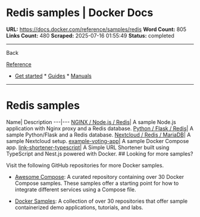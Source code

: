 # Redis samples | Docker Docs

**URL:** https://docs.docker.com/reference/samples/redis
**Word Count:** 805
**Links Count:** 480
**Scraped:** 2025-07-16 01:55:49
**Status:** completed

---

Back

[Reference](https://docs.docker.com/reference/)

  * [Get started](https://docs.docker.com/get-started/)   * [Guides](https://docs.docker.com/guides/)   * [Manuals](https://docs.docker.com/manuals/)

* * *

# Redis samples

Name| Description   ---|---   [NGINX / Node.js / Redis](https://github.com/docker/awesome-compose/tree/master/nginx-nodejs-redis)| A sample Node.js application with Nginx proxy and a Redis database.   [Python / Flask / Redis](https://github.com/docker/awesome-compose/tree/master/flask-redis)| A sample Python/Flask and a Redis database.   [Nextcloud / Redis / MariaDB](https://github.com/docker/awesome-compose/tree/master/nextcloud-redis-mariadb)| A sample Nextcloud setup.   [example-voting-app](https://github.com/dockersamples/example-voting-app)| A sample Docker Compose app.   [link-shortener-typescript](https://github.com/dockersamples/link-shortener-typescript)| A Simple URL Shortener built using TypeScript and Nest.js powered with Docker.      ## Looking for more samples?

Visit the following GitHub repositories for more Docker samples.

  * [Awesome Compose](https://github.com/docker/awesome-compose): A curated repository containing over 30 Docker Compose samples. These samples offer a starting point for how to integrate different services using a Compose file.

  * [Docker Samples](https://github.com/dockersamples?q=&type=all&language=&sort=stargazers): A collection of over 30 repositories that offer sample containerized demo applications, tutorials, and labs.